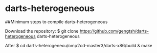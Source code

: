 # darts-heterogeneous

##Minimum steps to compile darts-heterogeneous

Download the repository:
$ git clone https://github.com/gengtsh/darts-heterogeneous darts-heterogeneous

After $ cd darts-heterogeneou/omp2cd-master3/darts-x86/build & make


